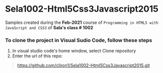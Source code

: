 # Sela1002-Html5Css3Javascript2015
Samples created during the **Feb-2021** course of `Programming in HTML5 with JavaScript and CSS3` of **Sala's class # 1002**

### To clone the project in **Visual Sudio Code**, follow these steps
1. In visual studio code's home window, select Clone repository
2. Enter the url of this repo: 
> https://github.com/cliron1/Sela1002-Html5Css3Javascript2015.git